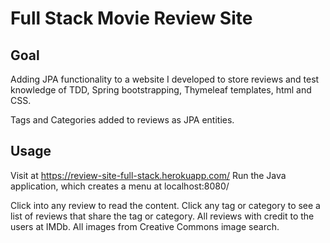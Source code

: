 # Full Stack Movie Review Site

## Goal
Adding JPA functionality to a website I developed to store reviews and test knowledge of TDD, Spring bootstrapping, Thymeleaf templates, html and CSS.

Tags and Categories added to reviews as JPA entities.


## Usage
Visit at https://review-site-full-stack.herokuapp.com/
Run the Java application, which creates a menu at localhost:8080/

Click into any review to read the content. Click any tag or category to see a list of reviews that share the tag or category.
All reviews with credit to the users at IMDb. All images from Creative Commons image search.
